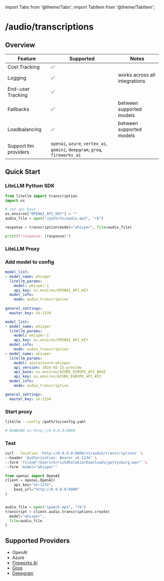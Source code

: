 import Tabs from '@theme/Tabs';
import TabItem from '@theme/TabItem';

# /audio/transcriptions

## Overview 

| Feature | Supported | Notes | 
|-------|-------|-------|
| Cost Tracking | ✅ |  |
| Logging | ✅ | works across all integrations |
| End-user Tracking | ✅ | |
| Fallbacks | ✅ | between supported models |
| Loadbalancing | ✅ | between supported models |
| Support llm providers | `openai`, `azure`, `vertex_ai`, `gemini`, `deepgram`, `groq`, `fireworks_ai` | |

## Quick Start

### LiteLLM Python SDK

```python showLineNumbers
from litellm import transcription
import os 

# set api keys 
os.environ["OPENAI_API_KEY"] = ""
audio_file = open("/path/to/audio.mp3", "rb")

response = transcription(model="whisper", file=audio_file)

print(f"response: {response}")
```

### LiteLLM Proxy

### Add model to config 


<Tabs>
<TabItem value="openai" label="OpenAI">

```yaml showLineNumbers
model_list:
- model_name: whisper
  litellm_params:
    model: whisper-1
    api_key: os.environ/OPENAI_API_KEY
  model_info:
    mode: audio_transcription
    
general_settings:
  master_key: sk-1234
```
</TabItem>
<TabItem value="openai+azure" label="OpenAI + Azure">

```yaml showLineNumbers
model_list:
- model_name: whisper
  litellm_params:
    model: whisper-1
    api_key: os.environ/OPENAI_API_KEY
  model_info:
    mode: audio_transcription
- model_name: whisper
  litellm_params:
    model: azure/azure-whisper
    api_version: 2024-02-15-preview
    api_base: os.environ/AZURE_EUROPE_API_BASE
    api_key: os.environ/AZURE_EUROPE_API_KEY
  model_info:
    mode: audio_transcription

general_settings:
  master_key: sk-1234
```

</TabItem>
</Tabs>

### Start proxy 

```bash
litellm --config /path/to/config.yaml 

# RUNNING on http://0.0.0.0:8000
```

### Test 

<Tabs>
<TabItem value="curl" label="Curl">

```bash
curl --location 'http://0.0.0.0:8000/v1/audio/transcriptions' \
--header 'Authorization: Bearer sk-1234' \
--form 'file=@"/Users/krrishdholakia/Downloads/gettysburg.wav"' \
--form 'model="whisper"'
```

</TabItem>
<TabItem value="openai" label="OpenAI Python SDK">

```python showLineNumbers
from openai import OpenAI
client = openai.OpenAI(
    api_key="sk-1234",
    base_url="http://0.0.0.0:8000"
)


audio_file = open("speech.mp3", "rb")
transcript = client.audio.transcriptions.create(
  model="whisper",
  file=audio_file
)
```
</TabItem>
</Tabs>

## Supported Providers

- OpenAI
- Azure
- [Fireworks AI](./providers/fireworks_ai.md#audio-transcription)
- [Groq](./providers/groq.md#speech-to-text---whisper)
- [Deepgram](./providers/deepgram.md)